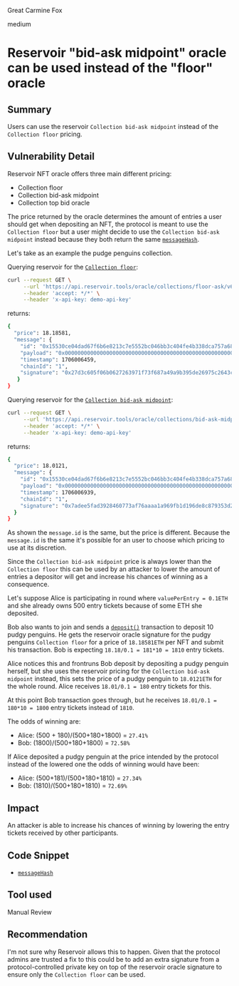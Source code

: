 Great Carmine Fox

medium

# Reservoir "bid-ask midpoint" oracle can be used instead of the "floor" oracle

## Summary
Users can use the reservoir `Collection bid-ask midpoint` instead of the `Collection floor` pricing.

## Vulnerability Detail
Reservoir NFT oracle offers three main different pricing:
- Collection floor
- Collection bid-ask midpoint
- Collection top bid oracle

The price returned by the oracle determines the amount of entries a user should get when depositing an NFT, the protocol is meant to use the `Collection floor` but a user might decide to use the `Collection bid-ask midpoint` instead because they both return the same [`messageHash`](https://github.com/sherlock-audit/2024-01-looksrare/blob/main/contracts-yolo/contracts/YoloV2.sol#L1613-L1626).

Let's take as an example the pudge penguins collection. 

Querying reservoir for the [`Collection floor`](https://docs.reservoir.tools/reference/getoraclecollectionsflooraskv6):
```bash
curl --request GET \
     --url 'https://api.reservoir.tools/oracle/collections/floor-ask/v6?kind=twap&twapSeconds=3600&collection=0xbd3531da5cf5857e7cfaa92426877b022e612cf8' \
     --header 'accept: */*' \
     --header 'x-api-key: demo-api-key'
```

returns:
```bash
{
  "price": 18.18581,
  "message": {
    "id": "0x15530ce04dad67f6b6e8213c7e5552bc046bb3c404fe4b338dca757a684c684c",
    "payload": "0x0000000000000000000000000000000000000000000000000000000000000000000000000000000000000000000000000000000000000000fc60fb68a730bb8e",
    "timestamp": 1706006459,
    "chainId": "1",
    "signature": "0x27d3c605f06b0627263971f73f687a49a9b395de26975c2643c3eb0236af8096523a22911f327c100ca3578cf7ae599c5c0c711dca043718f549ea1dc51f69ed1c"
   }
}
```

Querying reservoir for the [`Collection bid-ask midpoint`](https://docs.reservoir.tools/reference/getoraclecollectionsbidaskmidpointv1):
```bash
curl --request GET \
     --url 'https://api.reservoir.tools/oracle/collections/bid-ask-midpoint/v1?kind=twap&twapSeconds=3600&collection=0xbd3531da5cf5857e7cfaa92426877b022e612cf8' \
     --header 'accept: */*' \
     --header 'x-api-key: demo-api-key'
```
returns:
```bash
{
  "price": 18.0121,
  "message": {
    "id": "0x15530ce04dad67f6b6e8213c7e5552bc046bb3c404fe4b338dca757a684c684c",
    "payload": "0x0000000000000000000000000000000000000000000000000000000000000000000000000000000000000000000000000000000000000000f9f7d4c8fff5f31d",
    "timestamp": 1706006939,
    "chainId": "1",
    "signature": "0x7adee5fad3928460773af76aaaa1a969fb1d196de8c879353d21b36d6f30fb091fd177a0b398ee7ed05af8c79e7c702231b4f1cc7f72d38fb17e37b50d96d4f41b"
  }
}
```

As shown the `message.id` is the same, but the price is different. Because the `message.id` is the same it's possible for an user to choose which pricing to use at its discretion.

Since the `Collection bid-ask midpoint` price is always lower than the `Collection floor` this can be used by an attacker to lower the amount of entries a depositor will get and increase his chances of winning as a consequence. 

Let's suppose Alice is participating in round where `valuePerEntry = 0.1ETH` and she already owns 500 entry tickets because of some ETH she deposited.

Bob also wants to join and sends a [`deposit()`](https://github.com/sherlock-audit/2024-01-looksrare/blob/main/contracts-yolo/contracts/YoloV2.sol#L305) transaction to deposit 10 pudgy penguins. He gets the reservoir oracle signature for the pudgy penguins `Collection floor` for a price of `18.18581ETH` per NFT and submit his transaction. Bob is expecting `18.18/0.1 = 181*10 = 1810` entry tickets. 

Alice notices this and frontruns Bob deposit by depositing a pudgy penguin herself, but she uses the reservoir pricing for the `Collection bid-ask midpoint` instead, this sets the price of a pudgy penguin to `18.0121ETH` for the whole round. Alice receives `18.01/0.1 = 180` entry tickets for this.

At this point Bob transaction goes through, but he receives `18.01/0.1 = 180*10 = 1800` entry tickets instead of `1810`. 

The odds of winning are:
- Alice: (500 + 180)/(500+180+1800) = `27.41%`
- Bob: (1800)/(500+180+1800) = `72.58%`

If Alice deposited a pudgy penguin at the price intended by the protocol instead of the lowered one the odds of winning would have been:
- Alice: (500+181)/(500+180+1810) = `27.34%`
- Bob: (1810)/(500+180+1810) = `72.69%`

## Impact
An attacker is able to increase his chances of winning by lowering the entry tickets received by other participants.

## Code Snippet
 - [`messageHash`](https://github.com/sherlock-audit/2024-01-looksrare/blob/main/contracts-yolo/contracts/YoloV2.sol#L1613-L1626)
## Tool used

Manual Review

## Recommendation

I'm not sure why Reservoir allows this to happen. Given that the protocol admins are trusted a fix to this could be to add an extra signature from a protocol-controlled private key on top of the reservoir oracle signature to ensure only the `Collection floor` can be used.